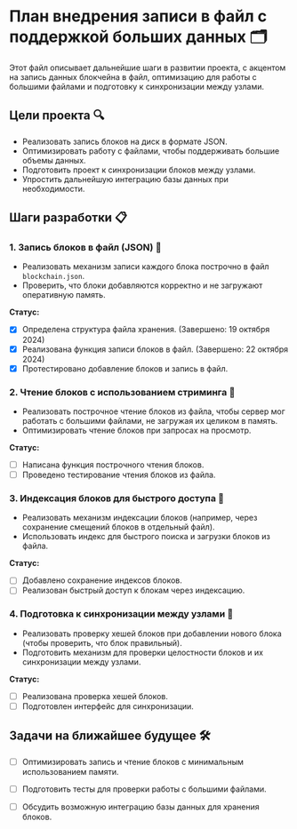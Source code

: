 
# План внедрения записи в файл с поддержкой больших данных 🗂

Этот файл описывает дальнейшие шаги в развитии проекта, с акцентом на запись данных блокчейна в файл, оптимизацию для работы с большими файлами и подготовку к синхронизации между узлами.

## Цели проекта 🔍
- Реализовать запись блоков на диск в формате JSON.
- Оптимизировать работу с файлами, чтобы поддерживать большие объемы данных.
- Подготовить проект к синхронизации блоков между узлами.
- Упростить дальнейшую интеграцию базы данных при необходимости.

## Шаги разработки 📋

### 1. Запись блоков в файл (JSON) 📝
- Реализовать механизм записи каждого блока построчно в файл `blockchain.json`.
- Проверить, что блоки добавляются корректно и не загружают оперативную память.

**Статус:**  
- [x] Определена структура файла хранения. (Завершено: 19 октября 2024)
- [x] Реализована функция записи блоков в файл. (Завершено: 22 октября 2024)
- [x] Протестировано добавление блоков и запись в файл.

### 2. Чтение блоков с использованием стриминга 📖
- Реализовать построчное чтение блоков из файла, чтобы сервер мог работать с большими файлами, не загружая их целиком в память.
- Оптимизировать чтение блоков при запросах на просмотр.

**Статус:**  
- [ ] Написана функция построчного чтения блоков.
- [ ] Проведено тестирование чтения блоков из файла.

### 3. Индексация блоков для быстрого доступа 📌
- Реализовать механизм индексации блоков (например, через сохранение смещений блоков в отдельный файл).
- Использовать индекс для быстрого поиска и загрузки блоков из файла.

**Статус:**  
- [ ] Добавлено сохранение индексов блоков.
- [ ] Реализован быстрый доступ к блокам через индексацию.

### 4. Подготовка к синхронизации между узлами 🔗
- Реализовать проверку хешей блоков при добавлении нового блока (чтобы проверить, что блок правильный).
- Подготовить механизм для проверки целостности блоков и их синхронизации между узлами.

**Статус:**  
- [ ] Реализована проверка хешей блоков.
- [ ] Подготовлен интерфейс для синхронизации.

## Задачи на ближайшее будущее 🛠
- [ ] Оптимизировать запись и чтение блоков с минимальным использованием памяти.
- [ ] Подготовить тесты для проверки работы с большими файлами.
- [ ] Обсудить возможную интеграцию базы данных для хранения блоков.

